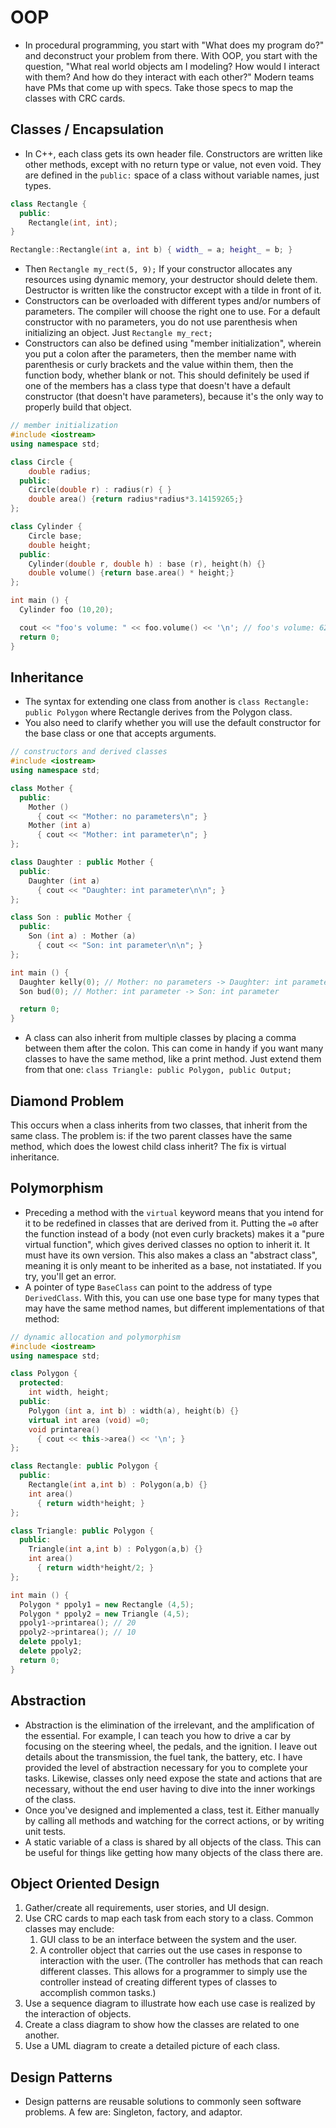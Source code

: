 # OOP

* In procedural programming, you start with "What does my program do?" and deconstruct your problem from there. With OOP, you start with the question, "What real world objects am I modeling? How would I interact with them? And how do they interact with each other?" Modern teams have PMs that come up with specs. Take those specs to map the classes with CRC cards.

## Classes / Encapsulation

* In C++, each class gets its own header file. Constructors are written like other methods, except with no return type or value, not even void. They are defined in the `public:` space of a class without variable names, just types. 

```cpp
class Rectangle {
  public: 
    Rectangle(int, int);
}

Rectangle::Rectangle(int a, int b) { width_ = a; height_ = b; }
```

* Then `Rectangle my_rect(5, 9);` If your constructor allocates any resources using dynamic memory, your destructor should delete them. Destructor is written like the constructor except with a tilde in front of it.
* Constructors can be overloaded with different types and/or numbers of parameters. The compiler will choose the right one to use. For a default constructor with no parameters, you do not use parenthesis when initializing an object. Just `Rectangle my_rect;` 
* Constructors can also be defined using "member initialization", wherein you put a colon after the parameters, then the member name with parenthesis or curly brackets and the value within them, then the function body, whether blank or not. This should definitely be used if one of the members has a class type that doesn't have a default constructor \(that doesn't have parameters\), because it's the only way to properly build that object.

```cpp
// member initialization
#include <iostream>
using namespace std;

class Circle {
    double radius;
  public:
    Circle(double r) : radius(r) { }
    double area() {return radius*radius*3.14159265;}
};

class Cylinder {
    Circle base;
    double height;
  public:
    Cylinder(double r, double h) : base (r), height(h) {}
    double volume() {return base.area() * height;}
};

int main () {
  Cylinder foo (10,20);

  cout << "foo's volume: " << foo.volume() << '\n'; // foo's volume: 6283.19
  return 0;
}
```

## Inheritance

* The syntax for extending one class from another is `class Rectangle: public Polygon` where Rectangle derives from the Polygon class. 
* You also need to clarify whether you will use the default constructor for the base class or one that accepts arguments.

```cpp
// constructors and derived classes
#include <iostream>
using namespace std;

class Mother {
  public:
    Mother ()
      { cout << "Mother: no parameters\n"; }
    Mother (int a)
      { cout << "Mother: int parameter\n"; }
};

class Daughter : public Mother {
  public:
    Daughter (int a)
      { cout << "Daughter: int parameter\n\n"; }
};

class Son : public Mother {
  public:
    Son (int a) : Mother (a)
      { cout << "Son: int parameter\n\n"; }
};

int main () {
  Daughter kelly(0); // Mother: no parameters -> Daughter: int parameter
  Son bud(0); // Mother: int parameter -> Son: int parameter

  return 0;
}
```

* A class can also inherit from multiple classes by placing a comma between them after the colon. This can come in handy if you want many classes to have the same method, like a print method. Just extend them from that one: `class Triangle: public Polygon, public Output;`

## Diamond Problem

This occurs when a class inherits from two classes, that inherit from the same class. The problem is: if the two parent classes have the same method, which does the lowest child class inherit? The fix is virtual inheritance.

## Polymorphism

* Preceding a method with the `virtual` keyword means that you intend for it to be redefined in classes that are derived from it. Putting the `=0` after the function instead of a body \(not even curly brackets\) makes it a "pure virtual function", which gives derived classes no option to inherit it. It must have its own version. This also makes a class an "abstract class", meaning it is only meant to be inherited as a base, not instatiated. If you try, you'll get an error.
* A pointer of type `BaseClass` can point to the address of type `DerivedClass`. With this, you can use one base type for many types that may have the same method names, but different implementations of that method:

```cpp
// dynamic allocation and polymorphism
#include <iostream>
using namespace std;

class Polygon {
  protected:
    int width, height;
  public:
    Polygon (int a, int b) : width(a), height(b) {}
    virtual int area (void) =0;
    void printarea()
      { cout << this->area() << '\n'; }
};

class Rectangle: public Polygon {
  public:
    Rectangle(int a,int b) : Polygon(a,b) {}
    int area()
      { return width*height; }
};

class Triangle: public Polygon {
  public:
    Triangle(int a,int b) : Polygon(a,b) {}
    int area()
      { return width*height/2; }
};

int main () {
  Polygon * ppoly1 = new Rectangle (4,5);
  Polygon * ppoly2 = new Triangle (4,5);
  ppoly1->printarea(); // 20
  ppoly2->printarea(); // 10
  delete ppoly1;
  delete ppoly2;
  return 0;
}
```

## Abstraction

* Abstraction is the elimination of the irrelevant, and the amplification of the essential. For example, I can teach you how to drive a car by focusing on the steering wheel, the pedals, and the ignition. I leave out details about the transmission, the fuel tank, the battery, etc. I have provided the level of abstraction necessary for you to complete your tasks. Likewise, classes only need expose the state and actions that are necessary, without the end user having to dive into the inner workings of the class.
* Once you've designed and implemented a class, test it. Either manually by calling all methods and watching for the correct actions, or by writing unit tests.
* A static variable of a class is shared by all objects of the class. This can be useful for things like getting how many objects of the class there are.

## Object Oriented Design

1. Gather/create all requirements, user stories, and UI design.
2. Use CRC cards to map each task from each story to a class. Common classes may enclude:
   1. GUI class to be an interface between the system and the user.
   2. A controller object that carries out the use cases in response to interaction with the user. \(The controller has methods that can reach different classes. This allows for a programmer to simply use the controller instead of creating different types of classes to accomplish common tasks.\)
3. Use a sequence diagram to illustrate how each use case is realized by the interaction of objects.
4. Create a class diagram to show how the classes are related to one another.
5. Use a UML diagram to create a detailed picture of each class.

## Design Patterns

* Design patterns are reusable solutions to commonly seen software problems. A few are: Singleton, factory, and adaptor.





